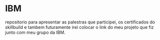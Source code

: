 # IBM
repositorio para apresentar as palestras que participei, os certificados do skillbuild e tambem futuramente irei colocar o link do meu projeto que fiz junto com meu grupo da IBM.
